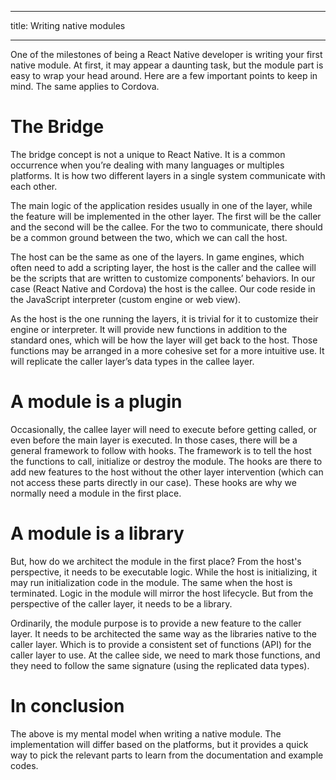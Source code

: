 ___
title: Writing native modules

___

One of the milestones of being a React Native developer is writing your first native module. At first, it may appear a daunting task, but the module part is easy to wrap your head around. Here are a few important points to keep in mind. The same applies to Cordova.

# The Bridge

The bridge concept is not a unique to React Native. It is a common occurrence when you’re dealing with many languages or multiples platforms. It is how two different layers in a single system communicate with each other.

The main logic of the application resides usually in one of the layer, while the feature will be implemented in the other layer. The first will be the caller and the second will be the callee. For the two to communicate, there should be a common ground between the two, which we can call the host.

The host can be the same as one of the layers. In game engines, which often need to add a scripting layer, the host is the caller and the callee will be the scripts that are written to customize components’ behaviors. In our case (React Native and Cordova) the host is the callee. Our code reside in the JavaScript interpreter (custom engine or web view).

As the host is the one running the layers, it is trivial for it to customize their engine or interpreter. It will provide new functions in addition to the standard ones, which will be how the layer will get back to the host. Those functions may be arranged in a more cohesive set for a more intuitive use. It will replicate the caller layer’s data types in the callee layer.

# A module is a plugin

Occasionally, the callee layer will need to execute before getting called, or even before the main layer is executed. In those cases, there will be a general framework to follow with hooks. The framework is to tell the host the functions to call, initialize or destroy the module. The hooks are there to add new features to the host without the other layer intervention (which can not access these parts directly in our case). These hooks are why we normally need a module in the first place.

# A module is a library

But, how do we architect the module in the first place? From the host's perspective, it needs to be executable logic. While the host is initializing, it may run initialization code in the module. The same when the host is terminated. Logic in the module will mirror the host lifecycle. But from the perspective of the caller layer, it needs to be a library.

Ordinarily, the module purpose is to provide a new feature to the caller layer. It needs to be architected the same way as the libraries native to the caller layer. Which is to provide a consistent set of functions (API) for the caller layer to use. At the callee side, we need to mark those functions, and they need to follow the same signature (using the replicated data types).


# In conclusion

The above is my mental model when writing a native module. The implementation will differ based on the platforms, but it provides a quick way to pick the relevant parts to learn from the documentation and example codes.
